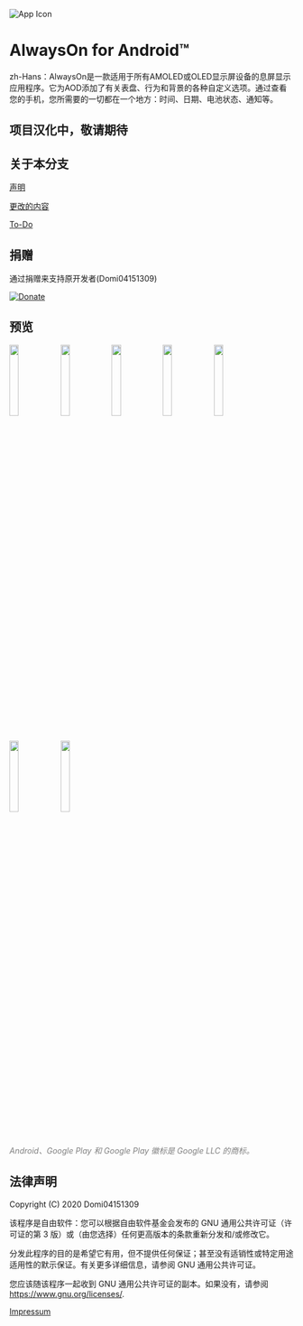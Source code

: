 ![App Icon](https://raw.githubusercontent.com/Domi04151309/AlwaysOn/master/app/src/main/res/mipmap-xxxhdpi/ic_launcher.png)
# AlwaysOn for Android™
zh-Hans：AlwaysOn是一款适用于所有AMOLED或OLED显示屏设备的息屏显示应用程序。它为AOD添加了有关表盘、行为和背景的各种自定义选项。通过查看您的手机，您所需要的一切都在一个地方：时间、日期、电池状态、通知等。

## 项目汉化中，敬请期待

## 关于本分支

<a href="https://github.com/hsushjk/AlwaysOn/blob/master/aboutfork.md">声明</a>

<a href="https://github.com/hsushjk/AlwaysOn/blob/master/change.md">更改的内容</a>

<a href="https://github.com/hsushjk/AlwaysOn/blob/master/todo.md">To-Do</a>

## 捐赠
通过捐赠来支持原开发者(Domi04151309)

<a href="https://www.paypal.com/donate/?hosted_button_id=487FTCX52P9WA">
	<img src="https://img.shields.io/badge/-Donate-black?style=for-the-badge&logo=paypal" alt="Donate">
</a>

## 预览
<img src="https://raw.githubusercontent.com/Domi04151309/AlwaysOn/master/fastlane/metadata/android/en-US/images/phoneScreenshots/1.jpg" width="18%" /><img src="https://raw.githubusercontent.com/Domi04151309/AlwaysOn/master/fastlane/metadata/android/en-US/images/phoneScreenshots/2.jpg" width="18%" /><img src="https://raw.githubusercontent.com/Domi04151309/AlwaysOn/master/fastlane/metadata/android/en-US/images/phoneScreenshots/3.jpg" width="18%" /><img src="https://raw.githubusercontent.com/Domi04151309/AlwaysOn/master/fastlane/metadata/android/en-US/images/phoneScreenshots/4.jpg" width="18%" /><img src="https://raw.githubusercontent.com/Domi04151309/AlwaysOn/master/fastlane/metadata/android/en-US/images/phoneScreenshots/5.jpg" width="18%" /><img src="https://raw.githubusercontent.com/Domi04151309/AlwaysOn/master/fastlane/metadata/android/en-US/images/phoneScreenshots/6.jpg" width="18%" /><img src="https://raw.githubusercontent.com/Domi04151309/AlwaysOn/master/fastlane/metadata/android/en-US/images/phoneScreenshots/7.jpg" width="18%" />

<i style="color:gray;">Android、Google Play 和 Google Play 徽标是 Google LLC 的商标。</i>

## 法律声明
Copyright (C) 2020 Domi04151309

该程序是自由软件：您可以根据自由软件基金会发布的 GNU 通用公共许可证（许可证的第 3 版）或（由您选择）任何更高版本的条款重新分发和/或修改它。

分发此程序的目的是希望它有用，但不提供任何保证；甚至没有适销性或特定用途适用性的默示保证。有关更多详细信息，请参阅 GNU 通用公共许可证。

您应该随该程序一起收到 GNU 通用公共许可证的副本。如果没有，请参阅<https://www.gnu.org/licenses/>.

<a href="https://anvil-solutions.com/de/imprint">Impressum</a>
